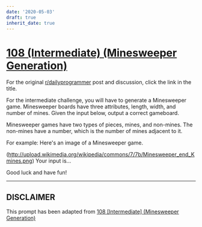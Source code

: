 ```yaml
---
date: '2020-05-03'
draft: true
inherit_date: true
---
```


# [108 (Intermediate) (Minesweeper Generation)](https://www.reddit.com/r/dailyprogrammer/comments/126905/10272012_challenge_108_intermediate_minesweeper/)

For the original [r/dailyprogrammer](https://www.reddit.com/r/dailyprogrammer/) post and discussion, click the link in the title.

For the intermediate challenge, you will have to generate a Minesweeper game.  Minesweeper boards have three attributes, length, width, and number of mines.  Given the input below, output a correct gameboard.

Minesweeper games have two types of pieces, mines, and non-mines.  The non-mines have a number, which is the number of mines adjacent to it.  

For example: Here's an image of a Minesweeper game.

(http://upload.wikimedia.org/wikipedia/commons/7/7b/Minesweeper_end_Kmines.png)
Your input is...

Good luck and have fun!


----
## **DISCLAIMER**
This prompt has been adapted from [108 [Intermediate] (Minesweeper Generation)](https://www.reddit.com/r/dailyprogrammer/comments/126905/10272012_challenge_108_intermediate_minesweeper/
)
